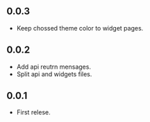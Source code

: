 ## 0.0.3

* Keep chossed theme color to widget pages.

## 0.0.2

* Add api reutrn mensages.
* Split api and widgets files.

## 0.0.1

* First relese.
